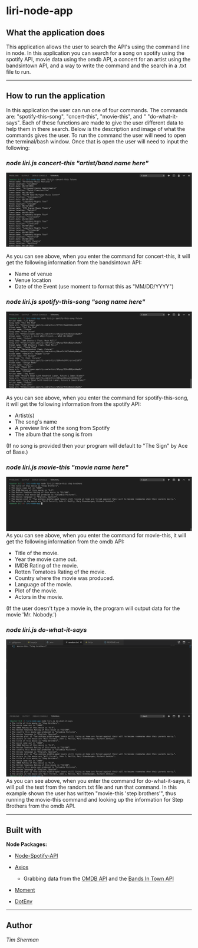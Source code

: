 # liri-node-app

## **What the application does**

This application allows the user to search the API's using the command line in node. In this application you can search for a song on spotify using the spotify API, movie data using the omdb API, a concert for an artist using the bandsintown API, and a way to write the command and the search in a .txt file to run.

--------------------------------------------------------------------------------------------------------------------------------------

## **How to run the application**

In this application the user can run one of four commands. The commands are: "spotify-this-song", "cncert-this", "movie-this", and " "do-what-it-says". Each of these functions are made to give the user different data to help them in there search. Below is the description and image of what the commands gives the user. To run the command the user will need to open the terminal/bash window. Once that is open the user will need to input the following:

### *node liri.js concert-this "artist/band name here"*
![concert-this](/images/concert-this.png)

As you can see above, when you enter the command for concert-this, it will get the following information from the bandsintown API:

* Name of venue
* Venue location
* Date of the Event (use moment to format this as "MM/DD/YYYY")



### *node liri.js spotify-this-song "song name here"*
![spotify-this-song](/images/spotify-this-song.png)

As you can see above, when you enter the command for spotify-this-song, it will get the following information from the spotify API:

* Artist(s)
* The song's name
* A preview link of the song from Spotify
* The album that the song is from

(If no song is provided then your program will default to "The Sign" by Ace of Base.)



### *node liri.js movie-this "movie name here"*
![movie-this](/images/movie-this.png)
As you can see above, when you enter the command for movie-this, it will get the following information from the omdb API:

* Title of the movie.
* Year the movie came out.
* IMDB Rating of the movie.
* Rotten Tomatoes Rating of the movie.
* Country where the movie was produced.
* Language of the movie.
* Plot of the movie.
* Actors in the movie.

(If the user doesn't type a movie in, the program will output data for the movie 'Mr. Nobody.')



### *node liri.js do-what-it-says*
![do-what-it-says](/images/do-what-it-says.png)
As you can see above, when you enter the command for do-what-it-says, it will pull the text from the random.txt file and run that command. In this example shown the user has written "movie-this 'step brothers'", thus running the movie-this command and looking up the information for Step Brothers from the omdb API.

--------------------------------------------------------------------------------------------------------------------------------------

## **Built with**

**Node Packages:**
   * [Node-Spotify-API](https://www.npmjs.com/package/node-spotify-api)

   * [Axios](https://www.npmjs.com/package/axios)

     * Grabbing data from the [OMDB API](http://www.omdbapi.com) and the [Bands In Town API](http://www.artists.bandsintown.com/bandsintown-api)

   * [Moment](https://www.npmjs.com/package/moment)

   * [DotEnv](https://www.npmjs.com/package/dotenv)

--------------------------------------------------------------------------------------------------------------------------------------

## **Author**

*Tim Sherman*